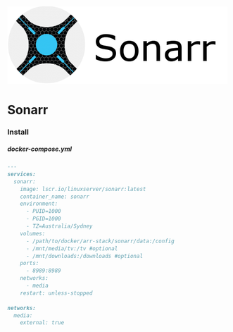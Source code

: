 ![Alt text](./images/sonarr-banner.png)

# Sonarr

### Install

##### docker-compose.yml

```markdown
---
services:
  sonarr:
    image: lscr.io/linuxserver/sonarr:latest
    container_name: sonarr
    environment:
      - PUID=1000
      - PGID=1000
      - TZ=Australia/Sydney
    volumes:
      - /path/to/docker/arr-stack/sonarr/data:/config
      - /mnt/media/tv:/tv #optional
      - /mnt/downloads:/downloads #optional
    ports:
      - 8989:8989
    networks:
      - media
    restart: unless-stopped

networks:
  media:
    external: true
```
